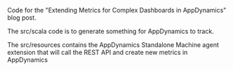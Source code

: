 Code for the "Extending Metrics for Complex Dashboards in AppDynamics" blog post.

The src/scala code is to generate something for AppDynamics to track.

The src/resources contains the AppDynamics Standalone Machine agent extension that will call the REST API and create new metrics in AppDynamics
